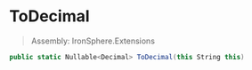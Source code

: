 ﻿

# ToDecimal

> Assembly: IronSphere.Extensions

```csharp
public static Nullable<Decimal> ToDecimal(this String this)
```



 